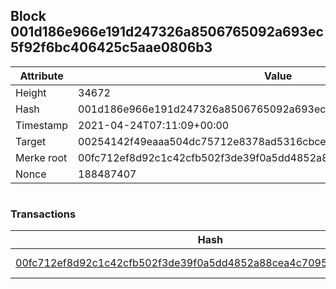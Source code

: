 ## Block 001d186e966e191d247326a8506765092a693ec5f92f6bc406425c5aae0806b3

Attribute | Value
--- | ---
Height | 34672
Hash | 001d186e966e191d247326a8506765092a693ec5f92f6bc406425c5aae0806b3
Timestamp | 2021-04-24T07:11:09+00:00
Target | 00254142f49eaaa504dc75712e8378ad5316cbcead634704b3734b6271167cc4
Merke root | 00fc712ef8d92c1c42cfb502f3de39f0a5dd4852a88cea4c7095126055314502
Nonce | 188487407

```

```

### Transactions

Hash | Amount
--- | ---
[00fc712ef8d92c1c42cfb502f3de39f0a5dd4852a88cea4c7095126055314502](00fc712ef8d92c1c42cfb502f3de39f0a5dd4852a88cea4c7095126055314502.md) | 10.00000000 SKEPTI 
